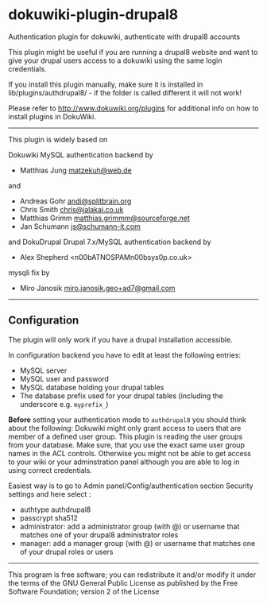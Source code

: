 # dokuwiki-plugin-drupal8
Authentication plugin for dokuwiki, authenticate with drupal8 accounts

This plugin might be useful if you are running a drupal8 website and want to give your drupal users access to a dokuwiki using the same login credentials.

If you install this plugin manually, make sure it is installed in
lib/plugins/authdrupal8/ - if the folder is called different it
will not work!

Please refer to http://www.dokuwiki.org/plugins for additional info
on how to install plugins in DokuWiki.

----

This plugin is widely based on

Dokuwiki MySQL authentication backend by
* Matthias Jung <matzekuh@web.de>

and
* Andreas Gohr <andi@splitbrain.org>
* Chris Smith <chris@jalakai.co.uk>
* Matthias Grimm <matthias.grimmm@sourceforge.net>
* Jan Schumann <js@schumann-it.com>

and
DokuDrupal Drupal 7.x/MySQL authentication backend by
* Alex Shepherd <n00bATNOSPAMn00bsys0p.co.uk>

mysqli fix by
* Miro Janosik <miro.janosik.geo+ad7@gmail.com>

----
## Configuration
The plugin will only work if you have a drupal installation accessible.

In configuration backend you have to edit at least the following entries:
* MySQL server
* MySQL user and password
* MySQL database holding your drupal tables
* The database prefix used for your drupal tables (including the underscore e.g. ```myprefix_```)

**Before** setting your authentication mode to ```authdrupal8``` you should think about the following:
Dokuwiki might only grant access to users that are member of a defined user group. This plugin is reading the user groups from your database.
Make sure, that you use the exact same user group names in the ACL controls. Otherwise you might not be able to get access to your wiki or your adminstration panel although you are able to log in using correct credentials.

Easiest way is to go to Admin panel/Config/authentication section Security settings and here select :
* authtype authdrupal8
* passcrypt sha512
* administrator: add a administrator group (with @) or username that matches one of your drupal8 administrator roles
* manager: add a manager group (with @) or username that matches one of your drupal roles or users

----

This program is free software; you can redistribute it and/or modify
it under the terms of the GNU General Public License as published by
the Free Software Foundation; version 2 of the License
